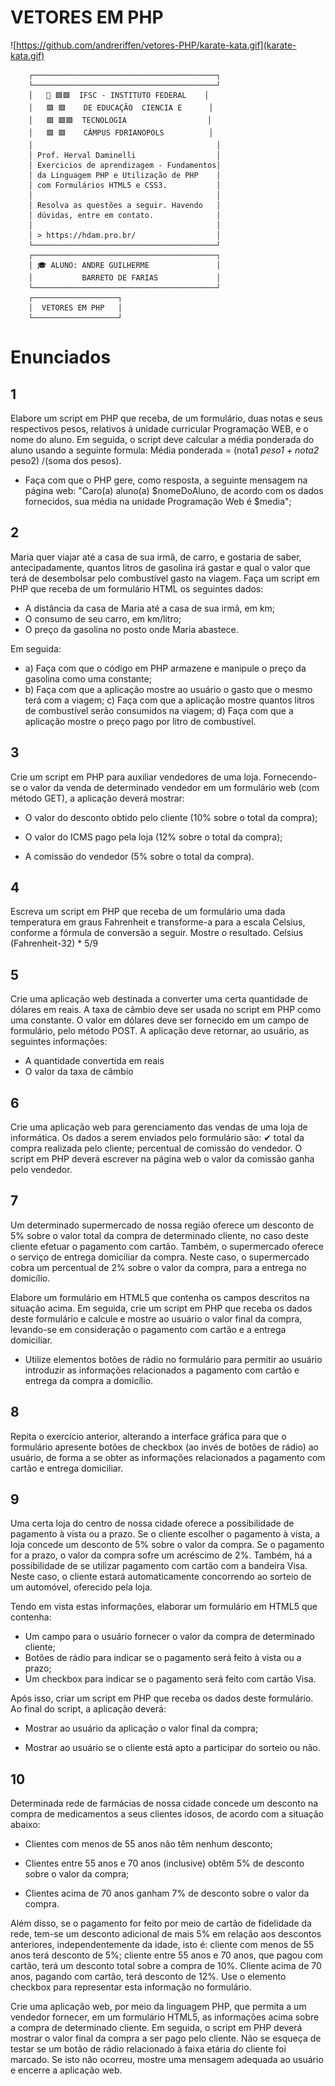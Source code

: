 # VETORES EM PHP

![https://github.com/andreriffen/vetores-PHP/karate-kata.gif](karate-kata.gif)

        ┌─────────────────────────────────────────┐
        └─────────────────────────────────────────┘
        │   🔴 🟩🟩  IFSC - INSTITUTO FEDERAL    │
        │   🟩 🟩    DE EDUCAÇÃO  CIENCIA E      │
        │   🟩 🟩🟩  TECNOLOGIA                  │
        │   🟩 🟩    CÂMPUS FDRIANOPOLS          │
        │                                         │
        │ Prof. Herval Daminelli                  │
        │ Exercicios de aprendizagem - Fundamentos│
        │ da Linguagem PHP e Utilização de PHP    │
        │ com Formulários HTML5 e CSS3.           │
        │                                         │
        │ Resolva as questões a seguir. Havendo   │
        │ dúvidas, entre em contato.              │
        │                                         │
        │ > https://hdam.pro.br/                  │
        └─────────────────────────────────────────┘
        ┌─────────────────────────────────────────┐
        │ 🎓 ALUNO: ANDRE GUILHERME               │
        │           BARRETO DE FARIAS             │
        └─────────────────────────────────────────┘
        ┌───────────────────┐
        │  VETORES EM PHP   │
        └───────────────────┘
# Enunciados

## 1

Elabore um script em PHP que receba, de um formulário, duas notas e seus respectivos pesos, relativos à unidade curricular Programação WEB, e o nome do aluno. Em seguida, o script deve calcular a média ponderada do aluno usando a seguinte formula: Média ponderada = (nota1 *peso1 + nota2* peso2) /(soma dos pesos).

- Faça com que o PHP gere, como resposta, a seguinte mensagem na página web: "Caro(a) aluno(a) $nomeDoAluno, de acordo com os dados fornecidos, sua média na unidade Programação Web é $media";

## 2

Maria quer viajar até a casa de sua irmã, de carro, e gostaria de saber, antecipadamente, quantos litros de gasolina irá gastar e qual o valor que terá de desembolsar pelo combustível gasto na viagem. Faça um script em PHP que receba de um formulário HTML os seguintes dados:

- A distância da casa de Maria até a casa de sua irmã, em km;
- O consumo de seu carro, em km/litro;
- O preço da gasolina no posto onde Maria abastece.

Em seguida:

- a) Faça com que o código em PHP armazene e manipule o preço da gasolina como uma constante;
- b) Faça com que a aplicação mostre ao usuário o gasto que o mesmo terá com a viagem; c) Faça com que a aplicação mostre quantos litros de combustível serão consumidos na viagem; d) Faça com que a aplicação mostre o preço pago por litro de combustível.

## 3

Crie um script em PHP para auxiliar vendedores de uma loja. Fornecendo-se o valor da venda de determinado vendedor em um formulário web (com método GET), a aplicação deverá mostrar:

- O valor do desconto obtido pelo cliente (10% sobre o total da compra);

- O valor do ICMS pago pela loja (12% sobre o total da compra);

- A comissão do vendedor (5% sobre o total da compra).

## 4

Escreva um script em PHP que receba de um formulário uma dada temperatura em graus Fahrenheit e transforme-a para a escala Celsius, conforme a fórmula de conversão a seguir. Mostre o resultado.
Celsius (Fahrenheit-32) * 5/9

## 5

 Crie uma aplicação web destinada a converter uma certa quantidade de dólares em reais. A taxa de câmbio deve ser usada no script em PHP como uma constante. O valor em dólares deve ser fornecido em um campo de formulário, pelo método POST. A aplicação deve retornar, ao usuário, as seguintes informações:

- A quantidade convertida em reais
- O valor da taxa de câmbio

## 6

Crie uma aplicação web para gerenciamento das vendas de uma loja de informática. Os dados a serem enviados pelo formulário são:
✔ total da compra realizada pelo cliente;
percentual de comissão do vendedor.
O script em PHP deverá escrever na página web o valor da comissão ganha pelo vendedor.

## 7

Um determinado supermercado de nossa região oferece um desconto de 5% sobre o valor total da compra de determinado cliente, no caso deste cliente efetuar o pagamento com cartão. Também, o supermercado oferece o serviço de entrega domiciliar da compra. Neste caso, o supermercado cobra um percentual de 2% sobre o valor da compra, para a entrega no domicílio.

Elabore um formulário em HTML5 que contenha os campos descritos na situação acima. Em seguida, crie um script em PHP que receba os dados deste formulário e calcule e mostre ao usuário o valor final da compra, levando-se em consideração o pagamento com cartão e a entrega domiciliar.

- Utilize elementos botões de rádio no formulário para permitir ao usuário introduzir as informações relacionados a pagamento com cartão e entrega da compra a domicílio.

## 8

Repita o exercício anterior, alterando a interface gráfica para que o formulário apresente botões de checkbox (ao invés de botões de rádio) ao usuário, de forma a se obter as informações relacionados a pagamento com cartão e entrega domiciliar.

## 9

Uma certa loja do centro de nossa cidade oferece a possibilidade de pagamento à vista ou a prazo. Se o cliente escolher o pagamento à vista, a loja concede um desconto de 5% sobre o valor da compra. Se o pagamento for a prazo, o valor da compra sofre um acréscimo de 2%. Também, há a possibilidade de se utilizar pagamento com cartão com a bandeira Visa. Neste caso, o cliente estará automaticamente concorrendo ao sorteio de um automóvel, oferecido pela loja.

Tendo em vista estas informações, elaborar um formulário em HTML5 que contenha:

- Um campo para o usuário fornecer o valor da compra de determinado cliente;
- Botões de rádio para indicar se o pagamento será feito à vista ou a prazo;
- Um checkbox para indicar se o pagamento será feito com cartão Visa.

Após isso, criar um script em PHP que receba os dados deste formulário. Ao final do script, a aplicação deverá:

- Mostrar ao usuário da aplicação o valor final da compra;

- Mostrar ao usuário se o cliente está apto a participar do sorteio ou não.

## 10

Determinada rede de farmácias de nossa cidade concede um desconto na compra de medicamentos a seus clientes idosos, de acordo com a situação abaixo:

- Clientes com menos de 55 anos não têm nenhum desconto;

- Clientes entre 55 anos e 70 anos (inclusive) obtêm 5% de desconto sobre o valor da compra;
- Clientes acima de 70 anos ganham 7% de desconto sobre o valor da compra.

Além disso, se o pagamento for feito por meio de cartão de fidelidade da rede, tem-se um desconto adicional de mais 5% em relação aos descontos anteriores, independentemente da idade, isto é: cliente com menos de 55 anos terá desconto de 5%; cliente entre 55 anos e 70 anos, que pagou com cartão, terá um desconto total sobre a compra de 10%. Cliente acima de 70 anos, pagando com cartão, terá desconto de 12%. Use o elemento checkbox para representar esta informação no formulário.

Crie uma aplicação web, por meio da linguagem PHP, que permita a um vendedor fornecer, em um formulário HTML5, as informações acima sobre a compra de determinado cliente. Em seguida, o script em PHP deverá mostrar o valor final da compra a ser pago pelo cliente. Não se esqueça de testar se um botão de rádio relacionado à faixa etária do cliente foi marcado. Se isto não ocorreu, mostre uma mensagem adequada ao usuário e encerre a aplicação web.
